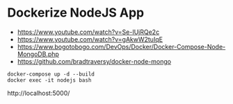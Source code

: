 
# Dockerize NodeJS App

- https://www.youtube.com/watch?v=Se-IUjRQe2c
- https://www.youtube.com/watch?v=gAkwW2tuIqE
- https://www.bogotobogo.com/DevOps/Docker/Docker-Compose-Node-MongoDB.php
- https://github.com/bradtraversy/docker-node-mongo

```
docker-compose up -d --build
docker exec -it nodejs bash
```

http://localhost:5000/
